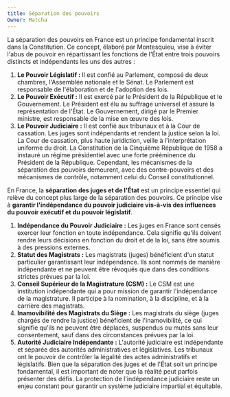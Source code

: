 ```yaml
---
title: Séparation des pouvoirs
Owner: Matcha
---
```

La séparation des pouvoirs en France est un principe fondamental inscrit dans la Constitution. Ce concept, élaboré par Montesquieu, vise à éviter l'abus de pouvoir en répartissant les fonctions de l'État entre trois pouvoirs distincts et indépendants les uns des autres :
1. **Le Pouvoir Législatif :** Il est confié au Parlement, composé de deux chambres, l'Assemblée nationale et le Sénat. Le Parlement est responsable de l'élaboration et de l'adoption des lois.
2. **Le Pouvoir Exécutif :** Il est exercé par le Président de la République et le Gouvernement. Le Président est élu au suffrage universel et assure la représentation de l'État. Le Gouvernement, dirigé par le Premier ministre, est responsable de la mise en œuvre des lois.
3. **Le Pouvoir Judiciaire :** Il est confié aux tribunaux et à la Cour de cassation. Les juges sont indépendants et rendent la justice selon la loi. La Cour de cassation, plus haute juridiction, veille à l'interprétation uniforme du droit.
La Constitution de la Cinquième République de 1958 a instauré un régime présidentiel avec une forte prééminence du Président de la République. Cependant, les mécanismes de la séparation des pouvoirs demeurent, avec des contre-pouvoirs et des mécanismes de contrôle, notamment celui du Conseil constitutionnel.
  
  
En France, la **séparation des juges et de l'État** est un principe essentiel qui relève du concept plus large de la séparation des pouvoirs. Ce principe vise à **garantir l'indépendance du pouvoir judiciaire vis-à-vis des influences du pouvoir exécutif et du pouvoir législatif**.
1. **Indépendance du Pouvoir Judiciaire :** Les juges en France sont censés exercer leur fonction en toute indépendance. Cela signifie qu'ils doivent rendre leurs décisions en fonction du droit et de la loi, sans être soumis à des pressions externes.
2. **Statut des Magistrats :** Les magistrats (juges) bénéficient d'un statut particulier garantissant leur indépendance. Ils sont nommés de manière indépendante et ne peuvent être révoqués que dans des conditions strictes prévues par la loi.
3. **Conseil Supérieur de la Magistrature (CSM) :** Le CSM est une institution indépendante qui a pour mission de garantir l'indépendance de la magistrature. Il participe à la nomination, à la discipline, et à la carrière des magistrats.
4. **Inamovibilité des Magistrats du Siège :** Les magistrats du siège (juges chargés de rendre la justice) bénéficient de l'inamovibilité, ce qui signifie qu'ils ne peuvent être déplacés, suspendus ou mutés sans leur consentement, sauf dans des circonstances prévues par la loi.
5. **Autorité Judiciaire Indépendante :** L'autorité judiciaire est indépendante et séparée des autorités administratives et législatives. Les tribunaux ont le pouvoir de contrôler la légalité des actes administratifs et législatifs.
Bien que la séparation des juges et de l'État soit un principe fondamental, il est important de noter que la réalité peut parfois présenter des défis. La protection de l'indépendance judiciaire reste un enjeu constant pour garantir un système judiciaire impartial et équitable.
